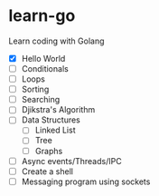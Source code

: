 # learn-go
Learn coding with Golang

- [x] Hello World
- [ ] Conditionals
- [ ] Loops
- [ ] Sorting
- [ ] Searching
- [ ] Djikstra's Algorithm
- [ ] Data Structures
  - [ ] Linked List
  - [ ] Tree
  - [ ] Graphs
- [ ] Async events/Threads/IPC
- [ ] Create a shell
- [ ] Messaging program using sockets
